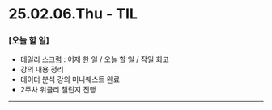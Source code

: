 # 25.02.06.Thu - TIL

### [오늘 할 일]

- 데일리 스크럼 : 어제 한 일 / 오늘 할 일 / 작일 회고
- 강의 내용 정리
- 데이터 분석 강의 미니퀘스트 완료
- 2주차 위클리 챌린지 진행

---

### 

